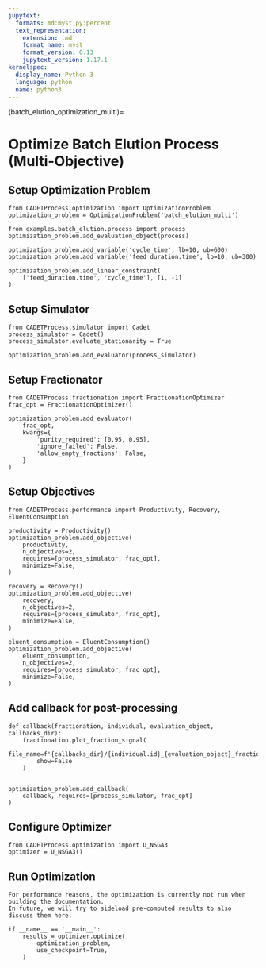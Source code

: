 ```yaml
---
jupytext:
  formats: md:myst,py:percent
  text_representation:
    extension: .md
    format_name: myst
    format_version: 0.13
    jupytext_version: 1.17.1
kernelspec:
  display_name: Python 3
  language: python
  name: python3
---
```


(batch_elution_optimization_multi)=
# Optimize Batch Elution Process (Multi-Objective)

## Setup Optimization Problem

```{code-cell}
from CADETProcess.optimization import OptimizationProblem
optimization_problem = OptimizationProblem('batch_elution_multi')

from examples.batch_elution.process import process
optimization_problem.add_evaluation_object(process)

optimization_problem.add_variable('cycle_time', lb=10, ub=600)
optimization_problem.add_variable('feed_duration.time', lb=10, ub=300)

optimization_problem.add_linear_constraint(
    ['feed_duration.time', 'cycle_time'], [1, -1]
)
```

## Setup Simulator

```{code-cell}
from CADETProcess.simulator import Cadet
process_simulator = Cadet()
process_simulator.evaluate_stationarity = True

optimization_problem.add_evaluator(process_simulator)
```

## Setup Fractionator

```{code-cell}
from CADETProcess.fractionation import FractionationOptimizer
frac_opt = FractionationOptimizer()

optimization_problem.add_evaluator(
    frac_opt,
    kwargs={
        'purity_required': [0.95, 0.95],
        'ignore_failed': False,
        'allow_empty_fractions': False,
    }
)
```

## Setup Objectives

```{code-cell}
from CADETProcess.performance import Productivity, Recovery, EluentConsumption

productivity = Productivity()
optimization_problem.add_objective(
    productivity,
    n_objectives=2,
    requires=[process_simulator, frac_opt],
    minimize=False,
)

recovery = Recovery()
optimization_problem.add_objective(
    recovery,
    n_objectives=2,
    requires=[process_simulator, frac_opt],
    minimize=False,
)

eluent_consumption = EluentConsumption()
optimization_problem.add_objective(
    eluent_consumption,
    n_objectives=2,
    requires=[process_simulator, frac_opt],
    minimize=False,
)
```

## Add callback for post-processing

```{code-cell}
def callback(fractionation, individual, evaluation_object, callbacks_dir):
    fractionation.plot_fraction_signal(
        file_name=f'{callbacks_dir}/{individual.id}_{evaluation_object}_fractionation.png',
        show=False
    )


optimization_problem.add_callback(
    callback, requires=[process_simulator, frac_opt]
)
```

## Configure Optimizer

```{code-cell}
from CADETProcess.optimization import U_NSGA3
optimizer = U_NSGA3()
```

## Run Optimization

```{note}
For performance reasons, the optimization is currently not run when building the documentation.
In future, we will try to sideload pre-computed results to also discuss them here.
```

```
if __name__ == '__main__':
    results = optimizer.optimize(
        optimization_problem,
        use_checkpoint=True,
    )
```
